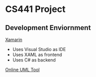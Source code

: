 # CS441 Project

## Development Enviornment

[Xamarin](https://dotnet.microsoft.com/apps/xamarin)
 - Uses Visual Studio as IDE
 - Uses XAML as frontend
 - Uses C# as backend

[Online UML Tool](https://diagrams.visual-paradigm.com/#proj=0&type=ClassDiagram)
